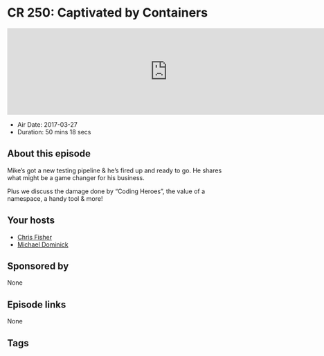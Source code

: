 # CR 250: Captivated by Containers

<iframe src="https://player.fireside.fm/v2/MLf2ZzhC+pCxAiugG?theme=dark" width="740" height="200" frameborder="0" scrolling="no"></iframe>

* Air Date: 2017-03-27
* Duration: 50 mins 18 secs

## About this episode

Mike’s got a new testing pipeline & he’s fired up and ready to go. He shares what might be a game changer for his business.

Plus we discuss the damage done by “Coding Heroes”, the value of a namespace, a handy tool & more!

## Your hosts
* [Chris Fisher](https://coder.show/hosts/chrislas)
* [Michael Dominick](https://coder.show/hosts/michael)

## Sponsored by

None



## Episode links

None



## Tags

